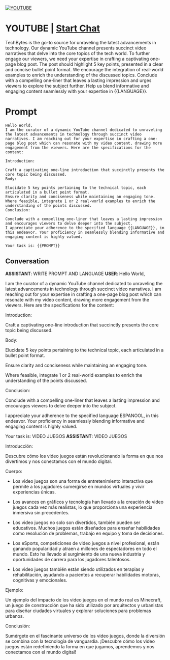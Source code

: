 
[![YOUTUBE](https://flow-prompt-covers.s3.us-west-1.amazonaws.com/icon/Impressionist/i5.png)](https://gptcall.net/chat.html?data=%7B%22contact%22%3A%7B%22id%22%3A%229InN_yHcOEhOJH3HyHJTz%22%2C%22flow%22%3Atrue%7D%7D)
# YOUTUBE | [Start Chat](https://gptcall.net/chat.html?data=%7B%22contact%22%3A%7B%22id%22%3A%229InN_yHcOEhOJH3HyHJTz%22%2C%22flow%22%3Atrue%7D%7D)
TechBytes is the go-to source for unraveling the latest advancements in technology. Our dynamic YouTube channel presents succinct video narratives that delve into the core topics of the tech world. To further engage our viewers, we need your expertise in crafting a captivating one-page blog post. The post should highlight 5 key points, presented in a clear and concise bullet point format. We encourage the integration of real-world examples to enrich the understanding of the discussed topics. Conclude with a compelling one-liner that leaves a lasting impression and urges viewers to explore the subject further. Help us blend informative and engaging content seamlessly with your expertise in {{LANGUAGE}}.

# Prompt

```
Hello World,
I am the curator of a dynamic YouTube channel dedicated to unraveling the latest advancements in technology through succinct video narratives. I am reaching out for your expertise in crafting a one-page blog post which can resonate with my video content, drawing more engagement from the viewers. Here are the specifications for the content:

Introduction:

Craft a captivating one-line introduction that succinctly presents the core topic being discussed.
Body:

Elucidate 5 key points pertaining to the technical topic, each articulated in a bullet point format.
Ensure clarity and conciseness while maintaining an engaging tone.
Where feasible, integrate 1 or 2 real-world examples to enrich the understanding of the points discussed.
Conclusion:

Conclude with a compelling one-liner that leaves a lasting impression and encourages viewers to delve deeper into the subject.
I appreciate your adherence to the specified language {{LANGUAGE}}, in this endeavor. Your proficiency in seamlessly blending informative and engaging content is highly valued.

Your task is: {{PROMPT}}
```

## Conversation

**ASSISTANT**: WRITE PROMPT  AND LANGUAGE
**USER**: Hello World,

I am the curator of a dynamic YouTube channel dedicated to unraveling the latest advancements in technology through succinct video narratives. I am reaching out for your expertise in crafting a one-page blog post which can resonate with my video content, drawing more engagement from the viewers. Here are the specifications for the content:



Introduction:



Craft a captivating one-line introduction that succinctly presents the core topic being discussed.

Body:



Elucidate 5 key points pertaining to the technical topic, each articulated in a bullet point format.

Ensure clarity and conciseness while maintaining an engaging tone.

Where feasible, integrate 1 or 2 real-world examples to enrich the understanding of the points discussed.

Conclusion:



Conclude with a compelling one-liner that leaves a lasting impression and encourages viewers to delve deeper into the subject.

I appreciate your adherence to the specified language ESPANOOL, in this endeavor. Your proficiency in seamlessly blending informative and engaging content is highly valued.



Your task is: VIDEO JUEGOS
**ASSISTANT**: VIDEO JUEGOS



Introducción:

Descubre cómo los video juegos están revolucionando la forma en que nos divertimos y nos conectamos con el mundo digital.



Cuerpo:

- Los video juegos son una forma de entretenimiento interactiva que permite a los jugadores sumergirse en mundos virtuales y vivir experiencias únicas.

- Los avances en gráficos y tecnología han llevado a la creación de video juegos cada vez más realistas, lo que proporciona una experiencia inmersiva sin precedentes.

- Los video juegos no solo son divertidos, también pueden ser educativos. Muchos juegos están diseñados para enseñar habilidades como resolución de problemas, trabajo en equipo y toma de decisiones.

- Los eSports, competiciones de video juegos a nivel profesional, están ganando popularidad y atraen a millones de espectadores en todo el mundo. Esto ha llevado al surgimiento de una nueva industria y oportunidades de carrera para los jugadores talentosos.

- Los video juegos también están siendo utilizados en terapias y rehabilitación, ayudando a pacientes a recuperar habilidades motoras, cognitivas y emocionales.



Ejemplo: 

Un ejemplo del impacto de los video juegos en el mundo real es Minecraft, un juego de construcción que ha sido utilizado por arquitectos y urbanistas para diseñar ciudades virtuales y explorar soluciones para problemas urbanos.



Conclusión:

Sumérgete en el fascinante universo de los video juegos, donde la diversión se combina con la tecnología de vanguardia. ¡Descubre cómo los video juegos están redefiniendo la forma en que jugamos, aprendemos y nos conectamos con el mundo digital!


